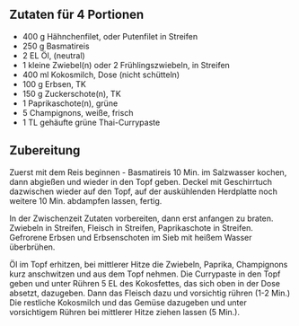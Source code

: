 
## Zutaten für 4 Portionen
- 400 g     Hähnchenfilet, oder Putenfilet in Streifen
- 250 g     Basmatireis
- 2 EL     Öl, (neutral)
- 1 kleine     Zwiebel(n) oder 2 Frühlingszwiebeln, in Streifen
- 400 ml     Kokosmilch, Dose (nicht schütteln)
- 100 g     Erbsen, TK
- 150 g     Zuckerschote(n), TK
- 1      Paprikaschote(n), grüne
- 5      Champignons, weiße, frisch
- 1 TL gehäufte grüne Thai-Currypaste

## Zubereitung

Zuerst mit dem Reis beginnen - Basmatireis 10 Min. im Salzwasser kochen, dann abgießen und wieder in den Topf geben. Deckel mit Geschirrtuch dazwischen wieder auf den Topf, auf der auskühlenden Herdplatte noch weitere 10 Min. abdampfen lassen, fertig.

In der Zwischenzeit Zutaten vorbereiten, dann erst anfangen zu braten. Zwiebeln in Streifen, Fleisch in Streifen, Paprikaschote in Streifen.
Gefrorene Erbsen und Erbsenschoten im Sieb mit heißem Wasser überbrühen.

Öl im Topf erhitzen, bei mittlerer Hitze die Zwiebeln, Paprika, Champignons kurz anschwitzen und aus dem Topf nehmen. Die Currypaste in den Topf geben und unter Rühren 5 EL des Kokosfettes, das sich oben in der Dose absetzt, dazugeben. Dann das Fleisch dazu und vorsichtig rühren (1-2 Min.)
Die restliche Kokosmilch und das Gemüse dazugeben und unter vorsichtigem Rühren bei mittlerer Hitze ziehen lassen (5 Min.).

